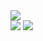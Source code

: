 <div>
  <img align="top" src="https://github-readme-stats.vercel.app/api/top-langs?username=blakeboll&theme=tokyonight&border_radius=50&layout=compact&card_width=948&custom_title=Blake is cool!"/>
</div>

<span>
  <img align="top" src="https://github-readme-stats.vercel.app/api?username=blakeboll&show_icons=true&theme=tokyonight&count_private=true&hide=stars&border_radius=50&hide_title=true"/>
</span>

<span>
  <img align="top" src="https://github-readme-stats.vercel.app/api/wakatime?username=blucky36&theme=tokyonight&border_radius=50&range=last_7_days&layout=compact&custom_title=Last seven days"/>
</span>


